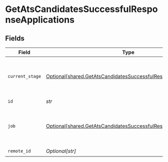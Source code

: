 # GetAtsCandidatesSuccessfulResponseApplications


## Fields

| Field                                                                                                                                    | Type                                                                                                                                     | Required                                                                                                                                 | Description                                                                                                                              | Example                                                                                                                                  |
| ---------------------------------------------------------------------------------------------------------------------------------------- | ---------------------------------------------------------------------------------------------------------------------------------------- | ---------------------------------------------------------------------------------------------------------------------------------------- | ---------------------------------------------------------------------------------------------------------------------------------------- | ---------------------------------------------------------------------------------------------------------------------------------------- |
| `current_stage`                                                                                                                          | [Optional[shared.GetAtsCandidatesSuccessfulResponseCurrentStage]](../../models/shared/getatscandidatessuccessfulresponsecurrentstage.md) | :heavy_check_mark:                                                                                                                       | N/A                                                                                                                                      | {<br/>"id": "26vafvWSRmbhNcxJYqjCzuJg",<br/>"name": "Initial Screening",<br/>"remote_id": "32"<br/>}                                     |
| `id`                                                                                                                                     | *str*                                                                                                                                    | :heavy_check_mark:                                                                                                                       | N/A                                                                                                                                      |                                                                                                                                          |
| `job`                                                                                                                                    | [Optional[shared.GetAtsCandidatesSuccessfulResponseJob]](../../models/shared/getatscandidatessuccessfulresponsejob.md)                   | :heavy_check_mark:                                                                                                                       | N/A                                                                                                                                      | {<br/>"id": "26vafvWSRmbhNcxJYqjCzuJg",<br/>"name": "Backend Engineer",<br/>"remote_id": "32"<br/>}                                      |
| `remote_id`                                                                                                                              | *Optional[str]*                                                                                                                          | :heavy_check_mark:                                                                                                                       | N/A                                                                                                                                      |                                                                                                                                          |